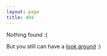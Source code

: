 ```yaml
---
layout: page
title: 404
---
```


Nothing found :(

But you still can have a [look around](/index.html) :)